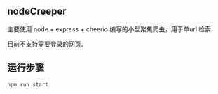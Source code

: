 ## nodeCreeper

主要使用 node + express + cheerio 编写的小型聚焦爬虫，用于单url 检索

目前不支持需要登录的网页。

## 运行步骤

`npm run start`